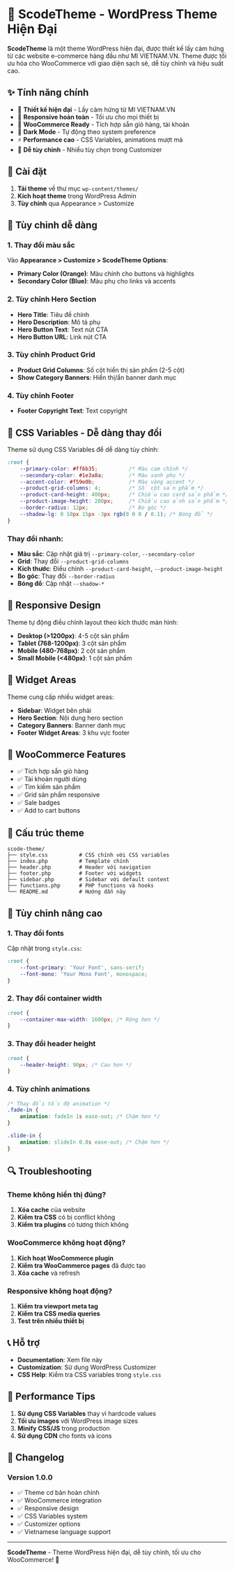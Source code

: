 # 🎨 ScodeTheme - WordPress Theme Hiện Đại

**ScodeTheme** là một theme WordPress hiện đại, được thiết kế lấy cảm hứng từ các website e-commerce hàng đầu như MI VIETNAM.VN. Theme được tối ưu hóa cho WooCommerce với giao diện sạch sẽ, dễ tùy chỉnh và hiệu suất cao.

## ✨ Tính năng chính

- 🎯 **Thiết kế hiện đại** - Lấy cảm hứng từ MI VIETNAM.VN
- 📱 **Responsive hoàn toàn** - Tối ưu cho mọi thiết bị
- 🛒 **WooCommerce Ready** - Tích hợp sẵn giỏ hàng, tài khoản
- 🌙 **Dark Mode** - Tự động theo system preference
- ⚡ **Performance cao** - CSS Variables, animations mượt mà
- 🔧 **Dễ tùy chỉnh** - Nhiều tùy chọn trong Customizer

## 🚀 Cài đặt

1. **Tải theme** về thư mục `wp-content/themes/`
2. **Kích hoạt theme** trong WordPress Admin
3. **Tùy chỉnh** qua Appearance > Customize

## 🎨 Tùy chỉnh dễ dàng

### 1. Thay đổi màu sắc

Vào **Appearance > Customize > ScodeTheme Options**:

- **Primary Color (Orange)**: Màu chính cho buttons và highlights
- **Secondary Color (Blue)**: Màu phụ cho links và accents

### 2. Tùy chỉnh Hero Section

- **Hero Title**: Tiêu đề chính
- **Hero Description**: Mô tả phụ
- **Hero Button Text**: Text nút CTA
- **Hero Button URL**: Link nút CTA

### 3. Tùy chỉnh Product Grid

- **Product Grid Columns**: Số cột hiển thị sản phẩm (2-5 cột)
- **Show Category Banners**: Hiển thị/ẩn banner danh mục

### 4. Tùy chỉnh Footer

- **Footer Copyright Text**: Text copyright

## 🔧 CSS Variables - Dễ dàng thay đổi

Theme sử dụng CSS Variables để dễ dàng tùy chỉnh:

```css
:root {
    --primary-color: #ff6b35;          /* Màu cam chính */
    --secondary-color: #1e3a8a;        /* Màu xanh phụ */
    --accent-color: #f59e0b;           /* Màu vàng accent */
    --product-grid-columns: 4;         /* Số cột sản phẩm */
    --product-card-height: 400px;      /* Chiều cao card sản phẩm */
    --product-image-height: 280px;     /* Chiều cao ảnh sản phẩm */
    --border-radius: 12px;             /* Bo góc */
    --shadow-lg: 0 10px 15px -3px rgb(0 0 0 / 0.1); /* Bóng đổ */
}
```

### Thay đổi nhanh:

- **Màu sắc**: Cập nhật giá trị `--primary-color`, `--secondary-color`
- **Grid**: Thay đổi `--product-grid-columns`
- **Kích thước**: Điều chỉnh `--product-card-height`, `--product-image-height`
- **Bo góc**: Thay đổi `--border-radius`
- **Bóng đổ**: Cập nhật `--shadow-*`

## 📱 Responsive Design

Theme tự động điều chỉnh layout theo kích thước màn hình:

- **Desktop (>1200px)**: 4-5 cột sản phẩm
- **Tablet (768-1200px)**: 3 cột sản phẩm
- **Mobile (480-768px)**: 2 cột sản phẩm
- **Small Mobile (<480px)**: 1 cột sản phẩm

## 🎯 Widget Areas

Theme cung cấp nhiều widget areas:

- **Sidebar**: Widget bên phải
- **Hero Section**: Nội dung hero section
- **Category Banners**: Banner danh mục
- **Footer Widget Areas**: 3 khu vực footer

## 🛒 WooCommerce Features

- ✅ Tích hợp sẵn giỏ hàng
- ✅ Tài khoản người dùng
- ✅ Tìm kiếm sản phẩm
- ✅ Grid sản phẩm responsive
- ✅ Sale badges
- ✅ Add to cart buttons

## 📁 Cấu trúc theme

```
scode-theme/
├── style.css          # CSS chính với CSS variables
├── index.php          # Template chính
├── header.php         # Header với navigation
├── footer.php         # Footer với widgets
├── sidebar.php        # Sidebar với default content
├── functions.php      # PHP functions và hooks
└── README.md          # Hướng dẫn này
```

## 🎨 Tùy chỉnh nâng cao

### 1. Thay đổi fonts

Cập nhật trong `style.css`:

```css
:root {
    --font-primary: 'Your Font', sans-serif;
    --font-mono: 'Your Mono Font', monospace;
}
```

### 2. Thay đổi container width

```css
:root {
    --container-max-width: 1600px; /* Rộng hơn */
}
```

### 3. Thay đổi header height

```css
:root {
    --header-height: 90px; /* Cao hơn */
}
```

### 4. Tùy chỉnh animations

```css
/* Thay đổi tốc độ animation */
.fade-in {
    animation: fadeIn 1s ease-out; /* Chậm hơn */
}

.slide-in {
    animation: slideIn 0.8s ease-out; /* Chậm hơn */
}
```

## 🔍 Troubleshooting

### Theme không hiển thị đúng?

1. **Xóa cache** của website
2. **Kiểm tra CSS** có bị conflict không
3. **Kiểm tra plugins** có tương thích không

### WooCommerce không hoạt động?

1. **Kích hoạt WooCommerce plugin**
2. **Kiểm tra WooCommerce pages** đã được tạo
3. **Xóa cache** và refresh

### Responsive không hoạt động?

1. **Kiểm tra viewport meta tag**
2. **Kiểm tra CSS media queries**
3. **Test trên nhiều thiết bị**

## 📞 Hỗ trợ

- **Documentation**: Xem file này
- **Customization**: Sử dụng WordPress Customizer
- **CSS Help**: Kiểm tra CSS variables trong `style.css`

## 🚀 Performance Tips

1. **Sử dụng CSS Variables** thay vì hardcode values
2. **Tối ưu images** với WordPress image sizes
3. **Minify CSS/JS** trong production
4. **Sử dụng CDN** cho fonts và icons

## 📝 Changelog

### Version 1.0.0
- ✅ Theme cơ bản hoàn chỉnh
- ✅ WooCommerce integration
- ✅ Responsive design
- ✅ CSS Variables system
- ✅ Customizer options
- ✅ Vietnamese language support

---

**ScodeTheme** - Theme WordPress hiện đại, dễ tùy chỉnh, tối ưu cho WooCommerce! 🎉
